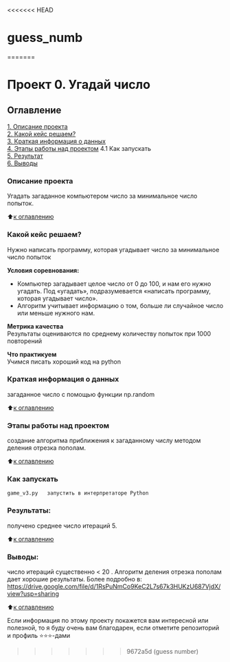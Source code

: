 <<<<<<< HEAD
# guess_numb
=======
# Проект 0. Угадай число

## Оглавление  
[1. Описание проекта](.README.md#Описание-проекта)  
[2. Какой кейс решаем?](.README.md#Какой-кейс-решаем)  
[3. Краткая информация о данных](.README.md#Краткая-информация-о-данных)  
[4. Этапы работы над проектом](.README.md#Этапы-работы-над-проектом)
 4.1 Как запускать  
[5. Результат](.README.md#Результат)    
[6. Выводы](.README.md#Выводы) 

### Описание проекта    
Угадать загаданное компьютером число за минимальное число попыток.

:arrow_up:[к оглавлению](_)


### Какой кейс решаем?    
Нужно написать программу, которая угадывает число за минимальное число попыток

**Условия соревнования:**  
- Компьютер загадывает целое число от 0 до 100, и нам его нужно угадать. Под «угадать», подразумевается «написать программу, которая угадывает число».
- Алгоритм учитывает информацию о том, больше ли случайное число или меньше нужного нам.

**Метрика качества**     
Результаты оцениваются по среднему количеству попыток при 1000 повторений

**Что практикуем**     
Учимся писать хороший код на python


### Краткая информация о данных
загаданное число с помощью функции np.random
  
:arrow_up:[к оглавлению](.README.md#Оглавление)


### Этапы работы над проектом  
создание алгоритма приближения к загаданному числу методом деления
отрезка пополам.

:arrow_up:[к оглавлению](.README.md#Оглавление)

### Как запускать
    game_v3.py   запустить в интерпретаторе Python
### Результаты:  
получено среднее число итераций 5.

:arrow_up:[к оглавлению](.README.md#Оглавление)


### Выводы:  
число итераций существенно < 20 . Алгоритм деления отрезка пополам
дает хорошие результаты. 
    Более подробно в:  https://drive.google.com/file/d/1RsPuNmCo9KeC2L7s67k3HUKzU687VjdX/view?usp=sharing
    

:arrow_up:[к оглавлению](.README.md#Оглавление)


Если информация по этому проекту покажется вам интересной или полезной, то я буду очень вам благодарен, если отметите репозиторий и профиль ⭐️⭐️⭐️-дами
>>>>>>> 9672a5d (guess number)
